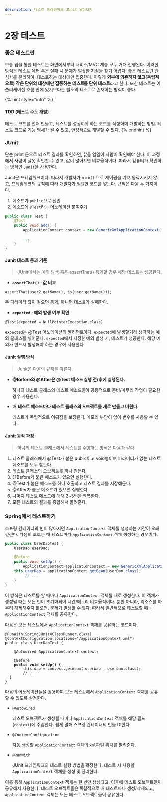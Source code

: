 ```yaml
---
description: 테스트 프레임워크 JUnit 알아보기
---
```


# 2장 테스트

### 좋은 테스트란

보통 웹을 통한 테스트는 화면에서부터 서비스/MVC 계층 모두 거쳐 진행된다. 이러한 방식은 테스트 에러 혹은 실패 시 문제가 발생한 지점을 찾기 어렵다. 좋은 테스트란 관심사를 분리하여, 테스트하는 대상에만 집중한다. 이렇게 **외부에 의존하지 않고(독립적으로) 작은 단위의 대상에만 집중하는 테스트를 단위 테스트**라고 한다. 또한 테스트는 어플리케이션 흐름 안에 있기보다는 별도의 테스트로 존재하는 방식이 좋다.

{% hint style="info" %}
#### TDD (테스트 주도 개발)

테스트 코드를 먼저 만들고, 테스트를 성공하게 하는 코드를 작성하며 개발하는 방법. 테스트 코드로 기능 명세가 될 수 있고, 안정적으로 개발할 수 있다.
{% endhint %}



### JUnit

단순 print 문으로 테스트 결과를 확인하면, 값을 일일이 사람이 확인해야 한다. 이 과정에서 사람이 잘못 확인할 수 있고, 값이 많아지면 비효율적이다. 따라서 컴퓨터가 확인하는 방식인 `Junit`을 사용한다.

Junit은 프레임워크이다. 따라서 개발자가 `main()` 으로 제어권을 가져 동작시키지 않고, 프레임워크의 규칙에 따라 개발자가 필요한 코드를 넣는다. 규칙은 다음 두 가지이다.

1. 메소드가 `public`으로 선언
2. 메소드에 `@Test`라는 어노테이션 붙여주기

```java
public class Test {
    @Test
    public void add() {
        ApplicationContext context = new GenericXmlApplicationContext("applicationContext.xml");

        ...
    }
}
```



#### Junit 테스트 통과 기준

> JUnit에서는 예외 발생 혹은 assertThat() 통과할 경우 해당 테스트는 성공한다.

* **`assertThat()` : 값 비교**

`assertThat(user2.getName(), is(user.getName()));`

두 파라미터 값이 같으면 통과, 아니면 테스트가 실패한다.

* **`expected` : 예외 발생 여부 확인**

`@Test(expected = NullPointerException.class)`

`expected`는 @Test 어노테이션의 엘리먼트이다. `expected`에 발생할거라 생각하는 예외 클래스를 넣어준다. `expected`에서 지정한 예외 발생 시, 테스트가 성공한다. 해당 예외가 반드시 발생해야 하는 경우에 사용한다.



#### Junit 실행 방식

> Junit은 다음의 규칙을 따른다.

*   **@Before와 @After은 @Test 메소드 실행 전/후에 실행된다.**

    하나의 테스트 클래스의 테스트 메소드들이 공통적으로 준비/마무리 작업이 필요한 경우 사용한다.
*   **매** **테스트 메소드마다 테스트 클래스의 오브젝트를 새로 만들고 버린다.**

    테스트가 독립적으로 이뤄짐을 보장한다. 메모리 부담이 없이 변수를 사용할 수 있다.



#### Junit 동작 과정

> 하나의 테스트 클래스에서 테스트를 수행하는 방식은 다음과 같다.

1. 테스트 클래스에서 @Test가 붙은 public이고 void형이며 파라미터가 없는 테스트 메소드를 모두 찾는다.
2. 테스트 클래스의 오브젝트를 하나 만든다.
3. @Before가 붙은 메소드가 있으면 실행한다.
4. @Test가 붙은 메소드를 하나 호출하고 테스트 결과를 저장해둔다.
5. @After가 붙은 메소드가 있으면 실행한다.
6. 나머지 테스트 메소드에 대해 2\~5번을 반복한다.
7. 모든 테스트의 결과를 종합해서 돌려준다.



### Spring에서 테스트하기

스프링 컨테이너의 빈이 많아지면 `ApplicationContext` 객체를 생성하는 시간이 오래 걸린다. 다음의 코드는 매 테스트마다 `ApplicationContext` 객체 생성하는 경우이다.

```java
public class UserDaoTest {
    UserDao userDao;

    @Before
    public void setUp() {
        ApplicationContext applicationContext = new GenericXmlApplicationContext("spring/applicationContext.xml");
	this.userDao = applicationContext.getBean(UserDao.class);
         // ...
    }
}
```

이 방식은 테스트를 할 때마다 `ApplicationContext` 객체를 새로 생성한다. 이 객체가 생성될 때는 모든 빈이 초기화되어 시간/메모리 비효율적이다. 뿐만 아니라, 리소스를 마무리 해제해주지 않으면, 문제가 발생할 수 있다. 따라서 일반적으로 테스트할 떄는 `ApplicationContext` 객체를 공유한다.

다음은 모든 테스트에서 `ApplicationContext` 객체를 공유하는 코드이다.

<pre class="language-java"><code class="lang-java">@RunWith(SpringJUnit4ClassRunner.class)
@ContextConfiguration(locations="/applicationContext.xml")
public class UserDaoTest {

    @Autowired ApplicationContext context;
    
    @Before
<strong>    public void setUp() {
</strong>        this.dao = context.getBean("userDao", UserDao.class);
        // ...
  }
}
</code></pre>

다음의 어노테이션들을 활용하여 모든 테스트에서 `ApplicationContext` 객체를 공유할 수 있도록 설정한다.

*   `@Autowired`

    테스트 오브젝트가 생성될 때마다 `ApplicationContext` 객체를 해당 필드(`context`)에 주입한다. 쉽게 말해 스프링 컨테이너의 빈을 DI한다.
*   `@ContextConfiguration`

    자동 생성할 `ApplicationContext` 객체의 `xml`파일 위치를 알려준다.
*   `@RunWith`

    JUnit 프레임워크의 테스트 실행 방법을 확장한다. 테스트 시 사용할 `ApplicationContext` 객체를 생성 및 관리한다.

이를 통해 `ApplicationContext` 객체는 한 번만 생성되고, 이후에 테스트 오브젝트들이 공유해서 사용한다. 테스트 오브젝트들은 독립적으로 매 테스트마다 생성/삭제되고, `ApplicationContext` 객체는 모든 테스트 오브젝트들이 공유한다.








